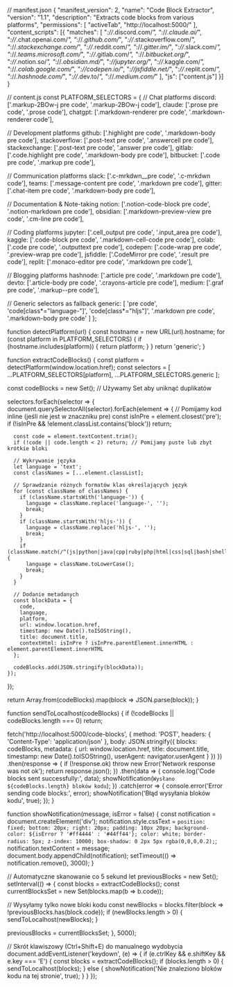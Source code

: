 // manifest.json
{
  "manifest_version": 2,
  "name": "Code Block Extractor",
  "version": "1.1",
  "description": "Extracts code blocks from various platforms",
  "permissions": [
    "activeTab",
    "http://localhost:5000/"
  ],
  "content_scripts": [{
    "matches": [
      "*://*.discord.com/*",
      "*://*.claude.ai/*",
      "*://*.chat.openai.com/*",
      "*://*.github.com/*",
      "*://*.stackoverflow.com/*",
      "*://*.stackexchange.com/*",
      "*://*.reddit.com/*",
      "*://*.gitter.im/*",
      "*://*.slack.com/*",
      "*://*.teams.microsoft.com/*",
      "*://*.gitlab.com/*",
      "*://*.bitbucket.org/*",
      "*://*.notion.so/*",
      "*://*.obsidian.md/*",
      "*://jupyter.org/*",
      "*://*.kaggle.com/*",
      "*://*.colab.google.com/*",
      "*://codepen.io/*",
      "*://jsfiddle.net/*",
      "*://*.replit.com/*",
      "*://*.hashnode.com/*",
      "*://*.dev.to/*",
      "*://*.medium.com/*"
    ],
    "js": ["content.js"]
  }]
}

// content.js
const PLATFORM_SELECTORS = {
  // Chat platforms
  discord: ['.markup-2BOw-j pre code', '.markup-2BOw-j code'],
  claude: ['.prose pre code', '.prose code'],
  chatgpt: ['.markdown-renderer pre code', '.markdown-renderer code'],
  
  // Development platforms
  github: ['.highlight pre code', '.markdown-body pre code'],
  stackoverflow: ['.post-text pre code', '.answercell pre code'],
  stackexchange: ['.post-text pre code', '.answer pre code'],
  gitlab: ['.code.highlight pre code', '.markdown-body pre code'],
  bitbucket: ['.code pre code', '.markup pre code'],
  
  // Communication platforms
  slack: ['.c-mrkdwn__pre code', '.c-mrkdwn code'],
  teams: ['.message-content pre code', '.markdown pre code'],
  gitter: ['.chat-item pre code', '.markdown-body pre code'],
  
  // Documentation & Note-taking
  notion: ['.notion-code-block pre code', '.notion-markdown pre code'],
  obsidian: ['.markdown-preview-view pre code', '.cm-line pre code'],
  
  // Coding platforms
  jupyter: ['.cell_output pre code', '.input_area pre code'],
  kaggle: ['.code-block pre code', '.markdown-cell-code pre code'],
  colab: ['.code pre code', '.outputtext pre code'],
  codepen: ['.code-wrap pre code', '.preview-wrap pre code'],
  jsfiddle: ['.CodeMirror pre code', '.result pre code'],
  replit: ['.monaco-editor pre code', '.markdown pre code'],
  
  // Blogging platforms
  hashnode: ['.article pre code', '.markdown pre code'],
  devto: ['.article-body pre code', '.crayons-article pre code'],
  medium: ['.graf pre code', '.markup--pre code'],
  
  // Generic selectors as fallback
  generic: [
    'pre code',
    'code[class*="language-"]',
    'code[class*="hljs"]',
    '.markdown pre code',
    '.markdown-body pre code'
  ]
};

function detectPlatform(url) {
  const hostname = new URL(url).hostname;
  for (const platform in PLATFORM_SELECTORS) {
    if (hostname.includes(platform)) {
      return platform;
    }
  }
  return 'generic';
}

function extractCodeBlocks() {
  const platform = detectPlatform(window.location.href);
  const selectors = [
    ...PLATFORM_SELECTORS[platform],
    ...PLATFORM_SELECTORS.generic
  ];
  
  const codeBlocks = new Set(); // Używamy Set aby uniknąć duplikatów
  
  selectors.forEach(selector => {
    document.querySelectorAll(selector).forEach(element => {
      // Pomijamy kod inline (jeśli nie jest w znaczniku pre)
      const isInPre = element.closest('pre');
      if (!isInPre && !element.classList.contains('block')) return;
      
      const code = element.textContent.trim();
      if (!code || code.length < 2) return; // Pomijamy puste lub zbyt krótkie bloki
      
      // Wykrywanie języka
      let language = 'text';
      const classNames = [...element.classList];
      
      // Sprawdzanie różnych formatów klas określających język
      for (const className of classNames) {
        if (className.startsWith('language-')) {
          language = className.replace('language-', '');
          break;
        }
        if (className.startsWith('hljs-')) {
          language = className.replace('hljs-', '');
          break;
        }
        if (className.match(/^(js|python|java|cpp|ruby|php|html|css|sql|bash|shell|typescript)$/i)) {
          language = className.toLowerCase();
          break;
        }
      }

      // Dodanie metadanych
      const blockData = {
        code,
        language,
        platform,
        url: window.location.href,
        timestamp: new Date().toISOString(),
        title: document.title,
        contextHtml: isInPre ? isInPre.parentElement.innerHTML : element.parentElement.innerHTML
      };

      codeBlocks.add(JSON.stringify(blockData));
    });
  });

  return Array.from(codeBlocks).map(block => JSON.parse(block));
}

function sendToLocalhost(codeBlocks) {
  if (!codeBlocks || codeBlocks.length === 0) return;

  fetch('http://localhost:5000/code-blocks', {
    method: 'POST',
    headers: {
      'Content-Type': 'application/json'
    },
    body: JSON.stringify({
      blocks: codeBlocks,
      metadata: {
        url: window.location.href,
        title: document.title,
        timestamp: new Date().toISOString(),
        userAgent: navigator.userAgent
      }
    })
  })
  .then(response => {
    if (!response.ok) throw new Error('Network response was not ok');
    return response.json();
  })
  .then(data => {
    console.log('Code blocks sent successfully:', data);
    showNotification(`Wysłano ${codeBlocks.length} bloków kodu`);
  })
  .catch(error => {
    console.error('Error sending code blocks:', error);
    showNotification('Błąd wysyłania bloków kodu', true);
  });
}

function showNotification(message, isError = false) {
  const notification = document.createElement('div');
  notification.style.cssText = `
    position: fixed;
    bottom: 20px;
    right: 20px;
    padding: 10px 20px;
    background-color: ${isError ? '#ff4444' : '#44ff44'};
    color: white;
    border-radius: 5px;
    z-index: 10000;
    box-shadow: 0 2px 5px rgba(0,0,0,0.2);
  `;
  notification.textContent = message;
  document.body.appendChild(notification);
  setTimeout(() => notification.remove(), 3000);
}

// Automatyczne skanowanie co 5 sekund
let previousBlocks = new Set();
setInterval(() => {
  const blocks = extractCodeBlocks();
  const currentBlocksSet = new Set(blocks.map(b => b.code));
  
  // Wysyłamy tylko nowe bloki kodu
  const newBlocks = blocks.filter(block => !previousBlocks.has(block.code));
  if (newBlocks.length > 0) {
    sendToLocalhost(newBlocks);
  }
  
  previousBlocks = currentBlocksSet;
}, 5000);

// Skrót klawiszowy (Ctrl+Shift+E) do manualnego wydobycia
document.addEventListener('keydown', (e) => {
  if (e.ctrlKey && e.shiftKey && e.key === 'E') {
    const blocks = extractCodeBlocks();
    if (blocks.length > 0) {
      sendToLocalhost(blocks);
    } else {
      showNotification('Nie znaleziono bloków kodu na tej stronie', true);
    }
  }
});